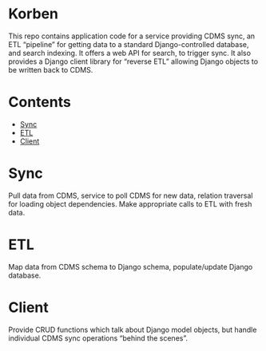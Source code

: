 # Korben
This repo contains application code for a service providing CDMS sync, an ETL
“pipeline” for getting data to a standard Django-controlled database, and
search indexing. It offers a web API for search, to trigger sync. It also
provides a Django client library for “reverse ETL” allowing Django objects to
be written back to CDMS.

# Contents

 - [Sync](#sync)
 - [ETL](#etl)
 - [Client](#client)

# Sync
Pull data from CDMS, service to poll CDMS for new data, relation traversal for
loading object dependencies. Make appropriate calls to ETL with fresh data.

# ETL
Map data from CDMS schema to Django schema, populate/update Django database.

# Client
Provide CRUD functions which talk about Django model objects, but handle
individual CDMS sync operations “behind the scenes”.
